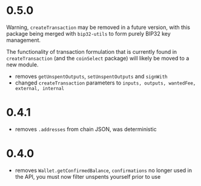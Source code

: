 # 0.5.0
Warning, `createTransaction` may be removed in a future version, with this package being merged with `bip32-utils` to form purely BIP32 key management.

The functionality of transaction formulation that is currently found in `createTransaction` (and the `coinSelect` package) will likely be moved to a new module.

* removes `getUnspentOutputs`, `setUnspentOutputs` and `signWith`
* changed `createTransaction` parameters to `inputs, outputs, wantedFee, external, internal`

# 0.4.1
* removes `.addresses` from chain JSON,  was deterministic

# 0.4.0
* removes `Wallet.getConfirmedBalance`, `confirmations` no longer used in the API, you must now filter unspents yourself prior to use
